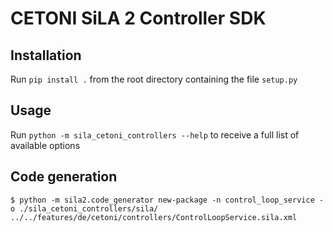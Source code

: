 # CETONI SiLA 2 Controller SDK
## Installation
Run `pip install .` from the root directory containing the file `setup.py`

## Usage
Run `python -m sila_cetoni_controllers --help` to receive a full list of available options

## Code generation
```console
$ python -m sila2.code_generator new-package -n control_loop_service -o ./sila_cetoni_controllers/sila/ ../../features/de/cetoni/controllers/ControlLoopService.sila.xml
```

